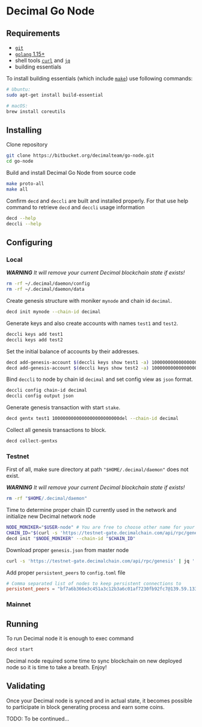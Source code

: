 # Decimal Go Node

## Requirements

- [`git`](https://git-scm.com/book/en/v2/Getting-Started-Installing-Git)
- [`golang` 1.15+](https://golang.org/doc/install)
- shell tools [`curl`](https://curl.haxx.se/download.html) and [`jq`](https://stedolan.github.io/jq/download/)
- building essentials

To install building essentials (which include [`make`](https://www.gnu.org/software/make/)) use following commands:

```bash
# Ubuntu:
sudo apt-get install build-essential

# macOS:
brew install coreutils
```

## Installing

Clone repository

```bash
git clone https://bitbucket.org/decimalteam/go-node.git
cd go-node
```

Build and install Decimal Go Node from source code

```bash
make proto-all
make all
```

Confirm `decd` and `deccli` are built and installed properly. For that use help command to retrieve `decd` and `deccli` usage information

```bash
decd --help
deccli --help
```

## Configuring

### Local

***WARNING*** *It will remove your current Decimal blockchain state if exists!*
```bash
rm -rf ~/.decimal/daemon/config
rm -rf ~/.decimal/daemon/data
```

Create genesis structure with moniker `mynode` and chain id `decimal`.
```bash
decd init mynode --chain-id decimal
```

Generate keys and also create accounts with names `test1` and `test2`.
```bash
deccli keys add test1
deccli keys add test2
```

Set the initial balance of accounts by their addresses.
```bash
decd add-genesis-account $(deccli keys show test1 -a) 1000000000000000000000000del 
decd add-genesis-account $(deccli keys show test2 -a) 1000000000000000000000000del 
```

Bind `deccli` to node by chain id `decimal` and set config view as `json` format.
```bash
deccli config chain-id decimal
deccli config output json
```

Generate genesis transaction with start `stake`.
```bash
decd gentx test1 1000000000000000000000000del --chain-id decimal
```

Collect all genesis transactions to block.
```bash
decd collect-gentxs
```


### Testnet


First of all, make sure directory at path `"$HOME/.decimal/daemon"` does not exist.

***WARNING*** *It will remove your current Decimal blockchain state if exists!*

```bash
rm -rf "$HOME/.decimal/daemon"
```

Time to determine proper chain ID currently used in the network and initialize new Decimal network node

```bash
NODE_MONIKER="$USER-node" # You are free to choose other name for your node
CHAIN_ID="$(curl -s 'https://testnet-gate.decimalchain.com/api/rpc/genesis/chain')"
decd init "$NODE_MONIKER" --chain-id "$CHAIN_ID"
```

Download proper `genesis.json` from master node

```bash
curl -s 'https://testnet-gate.decimalchain.com/api/rpc/genesis' | jq '.result.genesis' > "$HOME/.decimal/daemon/config/genesis.json"
```

Add proper `persistent_peers` to `config.toml` file

```toml
# Comma separated list of nodes to keep persistent connections to
persistent_peers = "bf7a6b366e3c451a3c12b3a6c01af7230fb92fc7@139.59.133.148:26656"
```

### Mainnet


## Running

To run Decimal node it is enough to exec command

```bash
decd start
```

Decimal node required some time to sync blockchain on new deployed node so it is time to take a breath. Enjoy!

## Validating

Once your Decimal node is synced and in actual state, it becomes possible to participate in block generating process and earn some coins.

TODO: To be continued...
